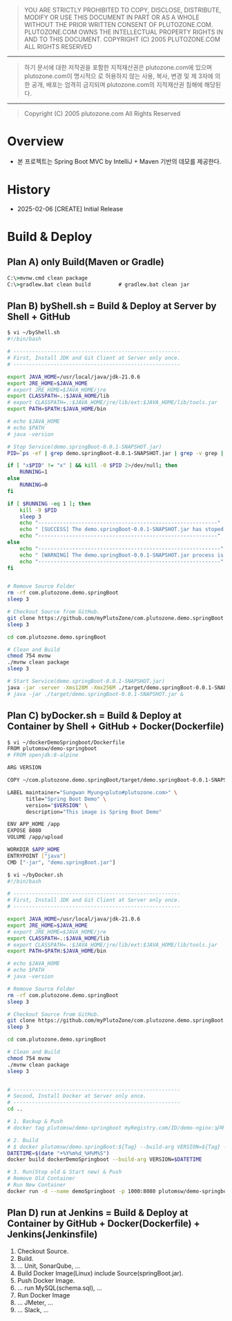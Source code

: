 > YOU ARE STRICTLY PROHIBITED TO COPY, DISCLOSE, DISTRIBUTE, MODIFY OR USE THIS
DOCUMENT IN PART OR AS A WHOLE WITHOUT THE PRIOR WRITTEN CONSENT OF
PLUTOZONE.COM.
PLUTOZONE.COM OWNS THE INTELLECTUAL PROPERTY RIGHTS IN AND TO THIS DOCUMENT.
COPYRIGHT (C) 2005 PLUTOZONE.COM ALL RIGHTS RESERVED
***
> 하기 문서에 대한 저작권을 포함한 지적재산권은 plutozone.com에 있으며 plutozone.com이 명시적으
로 허용하지 않는 사용, 복사, 변경 및 제 3자에 의한 공개, 배포는 엄격히 금지되며
plutozone.com의 지적재산권 침해에 해당된다.
***
> Copyright (C) 2005 plutozone.com All Rights Reserved


# Overview
- 본 프로젝트는 Spring Boot MVC by IntelliJ + Maven 기반의 데모를 제공한다.


# History
- 2025-02-06 [CREATE] Initial Release


# Build & Deploy
## Plan A) only Build(Maven or Gradle)
```cmd
C:\>mvnw.cmd clean package
C:\>gradlew.bat clean build         # gradlew.bat clean jar
```


## Plan B) byShell.sh = Build & Deploy at Server by Shell + GitHub
```bash
$ vi ~/byShell.sh
#!/bin/bash

# ------------------------------------------------------
# First, Install JDK and Git Client at Server only once.
# ------------------------------------------------------

export JAVA_HOME=/usr/local/java/jdk-21.0.6
export JRE_HOME=$JAVA_HOME
# export JRE_HOME=$JAVA_HOME/jre
export CLASSPATH=.:$JAVA_HOME/lib
# export CLASSPATH=.:$JAVA_HOME/jre/lib/ext:$JAVA_HOME/lib/tools.jar
export PATH=$PATH:$JAVA_HOME/bin

# echo $JAVA_HOME
# echo $PATH
# java -version

# Stop Service(demo.springBoot-0.0.1-SNAPSHOT.jar)
PID=`ps -ef | grep demo.springBoot-0.0.1-SNAPSHOT.jar | grep -v grep | awk '{print $2}'`

if [ "x$PID" != "x" ] && kill -0 $PID 2>/dev/null; then
	RUNNING=1
else
	RUNNING=0
fi

if [ $RUNNING -eq 1 ]; then
    kill -9 $PID
    sleep 3
    echo "----------------------------------------------------------"
    echo " [SUCCESS] The demo.springBoot-0.0.1-SNAPSHOT.jar has stoped successful."
    echo "----------------------------------------------------------"
else
    echo "-----------------------------------------------------------"
    echo " [WARNING] The demo.springBoot-0.0.1-SNAPSHOT.jar process is not nunning!"
    echo "-----------------------------------------------------------"
fi


# Remove Source Folder
rm -rf com.plutozone.demo.springBoot
sleep 3

# Checkout Source from GitHub.
git clone https://github.com/myPlutoZone/com.plutozone.demo.springBoot.git
sleep 3

cd com.plutozone.demo.springBoot

# Clean and Build
chmod 754 mvnw
./mvnw clean package
sleep 3

# Start Service(demo.springBoot-0.0.1-SNAPSHOT.jar)
java -jar -server -Xms128M -Xmx256M ./target/demo.springBoot-0.0.1-SNAPSHOT.jar > /dev/null &
# java -jar ./target/demo.springBoot-0.0.1-SNAPSHOT.jar &
```


## Plan C) byDocker.sh = Build & Deploy at Container by Shell + GitHub + Docker(Dockerfile)
```bash
$ vi ~/dockerDemoSpringboot/Dockerfile
FROM plutomsw/demo-springboot
# FROM openjdk:8-alpine

ARG VERSION

COPY ~/com.plutozone.demo.springBoot/target/demo.springBoot-0.0.1-SNAPSHOT.jar /app/demo.springBoot.jar

LABEL maintainer="Sungwan Myung<pluto#plutozone.com>" \
      title="Spring Boot Demo" \
      version="$VERSION" \
      description="This image is Spring Boot Demo"

ENV APP_HOME /app
EXPOSE 8080
VOLUME /app/upload

WORKDIR $APP_HOME
ENTRYPOINT ["java"]
CMD ["-jar", "demo.springBoot.jar"]
```

```bash
$ vi ~/byDocker.sh
#!/bin/bash

# ------------------------------------------------------
# First, Install JDK and Git Client at Server only once.
# ------------------------------------------------------

export JAVA_HOME=/usr/local/java/jdk-21.0.6
export JRE_HOME=$JAVA_HOME
# export JRE_HOME=$JAVA_HOME/jre
export CLASSPATH=.:$JAVA_HOME/lib
# export CLASSPATH=.:$JAVA_HOME/jre/lib/ext:$JAVA_HOME/lib/tools.jar
export PATH=$PATH:$JAVA_HOME/bin

# echo $JAVA_HOME
# echo $PATH
# java -version

# Remove Source Folder
rm -rf com.plutozone.demo.springBoot
sleep 3

# Checkout Source from GitHub.
git clone https://github.com/myPlutoZone/com.plutozone.demo.springBoot.git
sleep 3

cd com.plutozone.demo.springBoot

# Clean and Build
chmod 754 mvnw
./mvnw clean package
sleep 3


# ------------------------------------------------------
# Second, Install Docker at Server only once.
# ------------------------------------------------------
cd ..

# 1. Backup & Push
# docker tag plutomsw/demo-springboot myRegistry.com/ID/demo-nginx:날짜

# 2. Build
# $ docker plutomsw/demo.springBoot:${Tag} --build-arg VERSION=${Tag} -f Dockerfile .
DATETIME=$(date "+%Y%m%d_%H%M%S")
docker build dockerDemoSpringboot --build-arg VERSION=$DATETIME

# 3. Run(Stop old & Start new) & Push
# Remove Old Container
# Run New Container
docker run -d --name demoSpringboot -p 1000:8080 plutomsw/demo-springboot
```


## Plan D) run at Jenkins = Build & Deploy at Container by GitHub + Docker(Dockerfile) + Jenkins(Jenkinsfile) 
1. Checkout Source.
2. Build.
3. ... Unit, SonarQube, ...
4. Build Docker Image(Linux) include Source(springBoot.jar).
5. Push Docker Image.
6. ... run MySQL(schema.sql), ...
7. Run Docker Image
8. ... JMeter, ...
9. ... Slack, ...